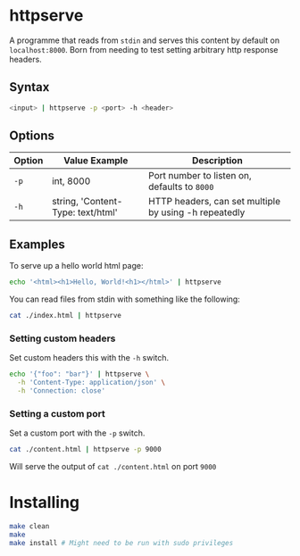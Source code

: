 # httpserve

A programme that reads from `stdin` and serves this content by default on `localhost:8000`. Born from needing to test setting arbitrary http response headers.

## Syntax

```bash
<input> | httpserve -p <port> -h <header> 
```
## Options

|Option|Value Example|Description|
|---------|----|-----------|
|`-p`|int, 8000|Port number to listen on, defaults to `8000`|
|`-h`|string, 'Content-Type: text/html'|HTTP headers, can set multiple by using -h repeatedly|

## Examples

To serve up a hello world html page:

```bash
echo '<html><h1>Hello, World!<h1></html>' | httpserve
```

You can read files from stdin with something like the following:

```bash
cat ./index.html | httpserve
```

### Setting custom headers
Set custom headers this with the  `-h` switch.

```bash
echo '{"foo": "bar"}' | httpserve \
  -h 'Content-Type: application/json' \
  -h 'Connection: close'
```

### Setting a custom port
Set a custom port with the `-p` switch.

```bash
cat ./content.html | httpserve -p 9000
```
Will serve the output of `cat ./content.html` on port `9000`


# Installing
```bash
make clean
make
make install # Might need to be run with sudo privileges
```
